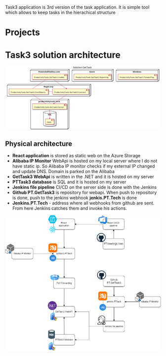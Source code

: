 Task3 application is 3rd version of the task application. It is simple tool which allows to keep tasks in the hierachical structure

# Projects



# Task3 solution architecture

![Solution diagram](Images/SolutionDiagram.png)


## Physical architecture

- **React application** is stored as static web on the Azure Storage
- **Alibaba IP Monitor**  WebApi is hosted on my local server where I do not have static ip. So Alibaba IP monitor checks if my external IP changed and update DNS. Domain is parked on the Alibaba
- **GetTask3 WebApi** is written in the .NET and it is hosted on my server
- **PTTask3 database** is SQL and it is hosted on my server
- **Jenkins file pipeline** CI/CD on the server side is done with the Jenkins
- **Github PT.GetTask3** is repository for webapi. When push to repository is done, push to the jenkins webhook **jenkis.PT.Tech** is done
- **Jenkins.PT.Tech** - address where all webhooks from github are sent. From here Jenkins catches them and invoke his actions.


![](Images/2022-10-01-20-35-31.png)